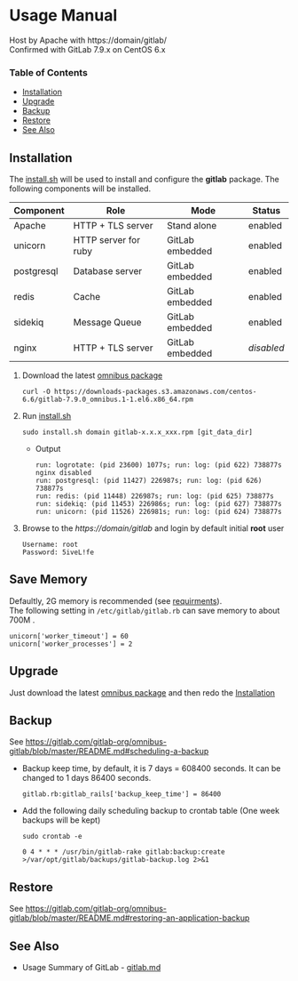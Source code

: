 # Usage Manual
Host by Apache with https://domain/gitlab/  
Confirmed with GitLab 7.9.x on CentOS 6.x

### Table of Contents
* [Installation](#installation)
* [Upgrade](#upgrade)
* [Backup](#backup)
* [Restore](#restore)
* [See Also](#see-also)

## Installation

The [install.sh](scripts/install.sh) will be used to install and configure the **gitlab** package. The following components will be installed.

| Component | Role | Mode | Status |
|--------------|-----------------------|-------------------|-----------|
| Apache       | HTTP + TLS server     | Stand alone       | enabled   |
| unicorn      | HTTP server for ruby  | GitLab embedded   | enabled   |
| postgresql   | Database server       | GitLab embedded   | enabled   |
| redis        | Cache                 | GitLab embedded   | enabled   |
| sidekiq      | Message Queue         | GitLab embedded   | enabled   |
| nginx        | HTTP + TLS server     | GitLab embedded   | *disabled* |

1. Download the latest [omnibus package][archives]

    ```
    curl -O https://downloads-packages.s3.amazonaws.com/centos-6.6/gitlab-7.9.0_omnibus.1-1.el6.x86_64.rpm
    ```

1. Run [install.sh](scripts/install.sh)

    ```
    sudo install.sh domain gitlab-x.x.x_xxx.rpm [git_data_dir]
    ```
    * Output
    
        ```
        run: logrotate: (pid 23600) 1077s; run: log: (pid 622) 738877s
        nginx disabled
        run: postgresql: (pid 11427) 226987s; run: log: (pid 626) 738877s
        run: redis: (pid 11448) 226987s; run: log: (pid 625) 738877s
        run: sidekiq: (pid 11453) 226986s; run: log: (pid 627) 738877s
        run: unicorn: (pid 11526) 226981s; run: log: (pid 624) 738877s
        ```

1. Browse to the *https://domain/gitlab* and login by default initial **root** user

    ```
    Username: root
    Password: 5iveL!fe
    ```

## Save Memory

Defaultly, 2G memory is recommended (see [requirments](http://doc.gitlab.com/ce/install/requirements.html#memory)).  
The following setting in `/etc/gitlab/gitlab.rb` can save memory to about 700M .

    unicorn['worker_timeout'] = 60
    unicorn['worker_processes'] = 2

## Upgrade

Just download the latest [omnibus package][archives] and then redo the [Installation](#Installtion)

## Backup
See https://gitlab.com/gitlab-org/omnibus-gitlab/blob/master/README.md#scheduling-a-backup

* Backup keep time, by default, it is 7 days = 608400 seconds. It can be changed to 1 days 86400 seconds.

    ```
    gitlab.rb:gitlab_rails['backup_keep_time'] = 86400
    ```

* Add the following daily scheduling backup to crontab table (One week backups will be kept)

    ```
    sudo crontab -e
    ```
    ```
    0 4 * * * /usr/bin/gitlab-rake gitlab:backup:create >/var/opt/gitlab/backups/gitlab-backup.log 2>&1
    ```

## Restore
See https://gitlab.com/gitlab-org/omnibus-gitlab/blob/master/README.md#restoring-an-application-backup

## See Also

* Usage Summary of GitLab - [gitlab.md](./doc/gitlab.md)

[archives]: https://about.gitlab.com/downloads/archives/
